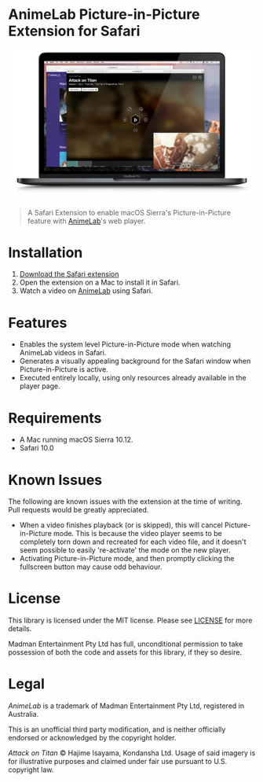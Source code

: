 # AnimeLab Picture-in-Picture Extension for Safari

![Screenshot](https://raw.githubusercontent.com/TimOliver/AnimeLabPiP/master/screenshot.jpg?token=AAaMP8cq2O5KMuobN48UB_IoGUxjlXHfks5Y8cm6wA%3D%3D)

> A Safari Extension to enable macOS Sierra's Picture-in-Picture feature with [AnimeLab](http://animelab.com)'s web player.



# Installation

1. [Download the Safari extension](https://github.com/TimOliver/AnimeLabPiP/releases/download/1.0.0/AnimeLabPiP.safariextz)
2. Open the extension on a Mac to install it in Safari.
3. Watch a video on [AnimeLab](http://animelab.com) using Safari.

# Features

* Enables the system level Picture-in-Picture mode when watching AnimeLab videos in Safari.
* Generates a visually appealing background for the Safari window when Picture-in-Picture is active.
* Executed entirely locally, using only resources already available in the player page.

# Requirements

* A Mac running macOS Sierra 10.12.
* Safari 10.0

# Known Issues

The following are known issues with the extension at the time of writing. Pull requests would be greatly appreciated.

* When a video finishes playback (or is skipped), this will cancel Picture-in-Picture mode. This is because the video player seems to be completely torn down and recreated for each video file, and it doesn't seem possible to easily 're-activate' the mode on the new player.
* Activating Picture-in-Picture mode, and then promptly clicking the fullscreen button may cause odd behaviour.

# License

This library is licensed under the MIT license. Please see [LICENSE](LICENSE) for more details.

Madman Entertainment Pty Ltd has full, unconditional permission to take possession of both the code and assets for this library, if they so desire.


# Legal

*AnimeLab* is a trademark of Madman Entertainment Pty Ltd, registered in Australia.

This is an unofficial third party modification, and is neither officially endorsed or acknowledged by the copyright holder.

*Attack on Titan* © Hajime Isayama, Kondansha Ltd. Usage of said imagery is for illustrative purposes and claimed under fair use pursuant to U.S. copyright law.
